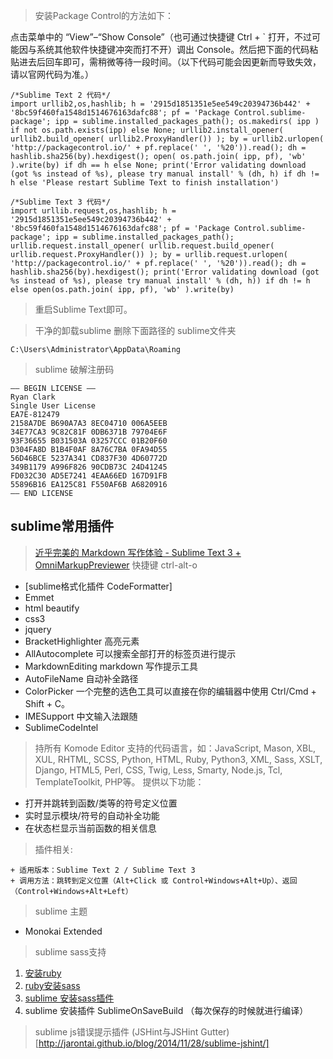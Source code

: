 >安装Package Control的方法如下：

点击菜单中的 “View”–“Show Console”（也可通过快捷键 Ctrl + ` 打开，不过可能因与系统其他软件快捷键冲突而打不开）调出 Console。然后把下面的代码粘贴进去后回车即可，需稍微等待一段时间。（以下代码可能会因更新而导致失效，请以官网代码为准。）


```
/*Sublime Text 2 代码*/
import urllib2,os,hashlib; h = '2915d1851351e5ee549c20394736b442' + '8bc59f460fa1548d1514676163dafc88'; pf = 'Package Control.sublime-package'; ipp = sublime.installed_packages_path(); os.makedirs( ipp ) if not os.path.exists(ipp) else None; urllib2.install_opener( urllib2.build_opener( urllib2.ProxyHandler()) ); by = urllib2.urlopen( 'http://packagecontrol.io/' + pf.replace(' ', '%20')).read(); dh = hashlib.sha256(by).hexdigest(); open( os.path.join( ipp, pf), 'wb' ).write(by) if dh == h else None; print('Error validating download (got %s instead of %s), please try manual install' % (dh, h) if dh != h else 'Please restart Sublime Text to finish installation')
 
/*Sublime Text 3 代码*/
import urllib.request,os,hashlib; h = '2915d1851351e5ee549c20394736b442' + '8bc59f460fa1548d1514676163dafc88'; pf = 'Package Control.sublime-package'; ipp = sublime.installed_packages_path(); urllib.request.install_opener( urllib.request.build_opener( urllib.request.ProxyHandler()) ); by = urllib.request.urlopen( 'http://packagecontrol.io/' + pf.replace(' ', '%20')).read(); dh = hashlib.sha256(by).hexdigest(); print('Error validating download (got %s instead of %s), please try manual install' % (dh, h)) if dh != h else open(os.path.join( ipp, pf), 'wb' ).write(by)
```
> 重启Sublime Text即可。

> 干净的卸载sublime 删除下面路径的 sublime文件夹

```
C:\Users\Administrator\AppData\Roaming
```

> sublime 破解注册码

```
—– BEGIN LICENSE —–
Ryan Clark
Single User License
EA7E-812479
2158A7DE B690A7A3 8EC04710 006A5EEB
34E77CA3 9C82C81F 0DB6371B 79704E6F
93F36655 B031503A 03257CCC 01B20F60
D304FA8D B1B4F0AF 8A76C7BA 0FA94D55
56D46BCE 5237A341 CD837F30 4D60772D
349B1179 A996F826 90CDB73C 24D41245
FD032C30 AD5E7241 4EAA66ED 167D91FB
55896B16 EA125C81 F550AF6B A6820916
—— END LICENSE 
```

## sublime常用插件

> [近乎完美的 Markdown 写作体验 - Sublime Text 3 + OmniMarkupPreviewer](http://macplay.leanote.com/post/%E8%BF%91%E4%B9%8E%E5%AE%8C%E7%BE%8E%E7%9A%84-Markdown-%E5%86%99%E4%BD%9C%E4%BD%93%E9%AA%8C-Sublime-Text-3-OmniMarkupPreviewer)
>快捷键 ctrl-alt-o

+ [sublime格式化插件 CodeFormatter]
+  Emmet
+  html beautify
+ css3
+ jquery
+ BracketHighlighter 高亮元素
+ AllAutocomplete  可以搜索全部打开的标签页进行提示
+ MarkdownEditing markdown 写作提示工具
+ AutoFileName 自动补全路径
+ ColorPicker    一个完整的选色工具可以直接在你的编辑器中使用     Ctrl/Cmd + Shift + C。
+ IMESupport 中文输入法跟随
+  Sublime​Code​Intel 
> 持所有 Komode Editor 支持的代码语言，如：JavaScript, Mason, XBL, XUL, RHTML, SCSS, Python, HTML, Ruby, Python3, XML, Sass, XSLT, Django, HTML5, Perl, CSS, Twig, Less, Smarty, Node.js, Tcl, TemplateToolkit, PHP等。
> 提供以下功能：

+ 打开并跳转到函数/类等的符号定义位置
+ 实时显示模块/符号的自动补全功能
+ 在状态栏显示当前函数的相关信息
> 插件相关:
> 
    + 适用版本：Sublime Text 2 / Sublime Text 3
    + 调用方法：跳转到定义位置（Alt+Click 或 Control+Windows+Alt+Up）、返回（Control+Windows+Alt+Left）

> sublime 主题
+ Monokai Extended


> sublime sass支持

1. [安装ruby](http://rubyinstaller.org/downloads/)
2. [ruby安装sass](http://www.w3cplus.com/sassguide/install.html)
3. [sublime 安装sass插件](http://blog.dimpurr.com/sublime-sass/)
4. sublime 安装插件 SublimeOnSaveBuild （每次保存的时候就进行编译）

> sublime js错误提示插件 (JSHint与JSHint Gutter)[http://jarontai.github.io/blog/2014/11/28/sublime-jshint/]
